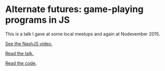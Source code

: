 # Alternate futures: game-playing programs in JS

This is a talk I gave at some local meetups and again at Nodevember 2015.

[See the NashJS video.](https://www.youtube.com/watch?v=j8qC9VXGcmA&list=PLSZHCj84JSDMInvIg8mxNRmemoMwrySFj&index=43)

[Read the talk.](https://github.com/jorendorff/game-playing/blob/master/talk.md)

[Read the code.](https://github.com/jorendorff/game-playing/blob/master/ai.js)
